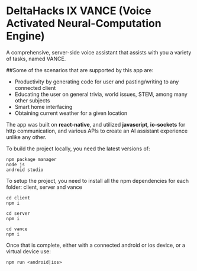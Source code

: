# DeltaHacks IX VANCE (Voice Activated Neural-Computation Engine)

A comprehensive, server-side voice assistant that assists with you a variety of tasks, named VANCE. 

##Some of the scenarios that are supported by this app are:
- Productivity by generating code for user and pasting/writing to any connected client
- Educating the user on general trivia, world issues, STEM, among many other subjects
- Smart home interfacing
- Obtaining current weather for a given location

The app was built on **react-native**, and utilized **javascript**, **io-sockets** for http communication, and various APIs to create an AI assistant experience unlike any other.

To build the project locally, you need the latest versions of:
```
npm package manager
node js
android studio
```

To setup the project, you need to install all the npm dependencies for each folder: client, server and vance
```
cd client
npm i

cd server
npm i

cd vance
npm i
```

Once that is complete, either with a connected android or ios device, or a virtual device use:
```
npm run <android|ios>
```
